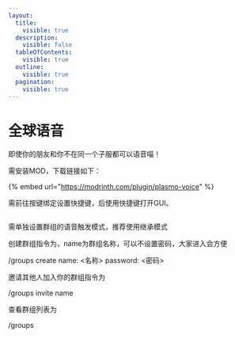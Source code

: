 ```yaml
---
layout:
  title:
    visible: true
  description:
    visible: false
  tableOfContents:
    visible: true
  outline:
    visible: true
  pagination:
    visible: true
---
```


# 全球语音

即使你的朋友和你不在同一个子服都可以语音喵！

需安装MOD，下载链接如下：

{% embed url="https://modrinth.com/plugin/plasmo-voice" %}

需前往按键绑定设置快捷键，后使用快捷键打开GUI。

<figure><img src="https://s2.loli.net/2024/03/04/x6qbOnyRCt5cwfk.png" alt=""><figcaption></figcaption></figure>

需单独设置群组的语音触发模式，推荐使用继承模式

创建群组指令为，name为群组名称，可以不设置密码，大家进入会方便

/groups create name: <名称> password: <密码>

邀请其他人加入你的群组指令为

/groups invite name

查看群组列表为

/groups
